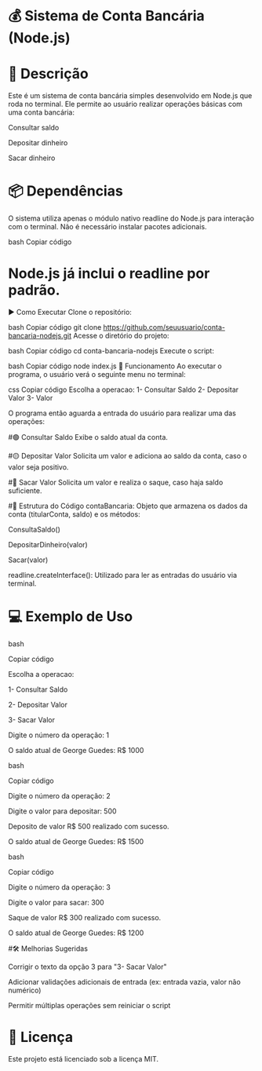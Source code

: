  # 💰 Sistema de Conta Bancária (Node.js)

 # 📄 Descrição
Este é um sistema de conta bancária simples desenvolvido em Node.js que roda no terminal. Ele permite ao usuário realizar operações básicas com uma conta bancária:

Consultar saldo

Depositar dinheiro

Sacar dinheiro

# 📦 Dependências
O sistema utiliza apenas o módulo nativo readline do Node.js para interação com o terminal. Não é necessário instalar pacotes adicionais.

bash
Copiar código
# Node.js já inclui o readline por padrão.
▶️ Como Executar
Clone o repositório:

bash
Copiar código
git clone https://github.com/seuusuario/conta-bancaria-nodejs.git
Acesse o diretório do projeto:

bash
Copiar código
cd conta-bancaria-nodejs
Execute o script:

bash
Copiar código
node index.js
🧠 Funcionamento
Ao executar o programa, o usuário verá o seguinte menu no terminal:

css
Copiar código
Escolha a operacao:
1- Consultar Saldo
2- Depositar Valor
3- Valor


O programa então aguarda a entrada do usuário para realizar uma das operações:

#🟢 Consultar Saldo
Exibe o saldo atual da conta.

#🟡 Depositar Valor
Solicita um valor e adiciona ao saldo da conta, caso o valor seja positivo.

#🔴 Sacar Valor
Solicita um valor e realiza o saque, caso haja saldo suficiente.

#🧱 Estrutura do Código
contaBancaria: Objeto que armazena os dados da conta (titularConta, saldo) e os métodos:

ConsultaSaldo()

DepositarDinheiro(valor)

Sacar(valor)

readline.createInterface(): Utilizado para ler as entradas do usuário via terminal.

# 💻 Exemplo de Uso

bash

Copiar código

Escolha a operacao:

1- Consultar Saldo

2- Depositar Valor

3- Sacar Valor

Digite o número da operação: 1

O saldo atual de George Guedes: R$ 1000

bash

Copiar código

Digite o número da operação: 2

Digite o valor para depositar: 500

Deposito de valor R$ 500 realizado com sucesso.

O saldo atual de George Guedes: R$ 1500

bash

Copiar código

Digite o número da operação: 3

Digite o valor para sacar: 300

Saque de valor R$ 300 realizado com sucesso.

O saldo atual de George Guedes: R$ 1200

#🛠️ Melhorias Sugeridas

Corrigir o texto da opção 3 para "3- Sacar Valor"


Adicionar validações adicionais de entrada (ex: entrada vazia, valor não numérico)

Permitir múltiplas operações sem reiniciar o script

# 📄 Licença
Este projeto está licenciado sob a licença MIT.


